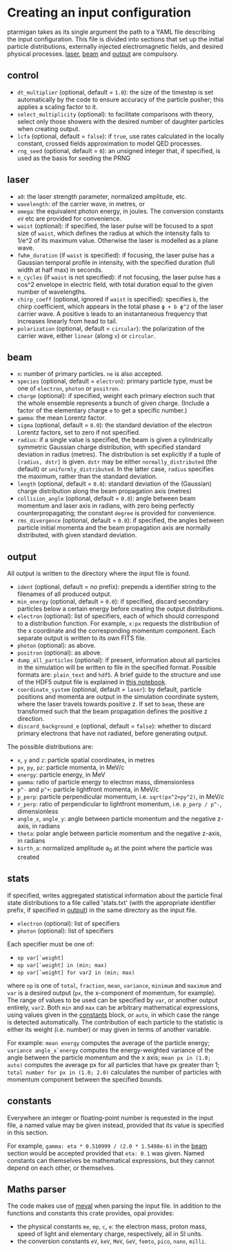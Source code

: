 # Creating an input configuration

ptarmigan takes as its single argument the path to a YAML file describing the input configuration. This file is divided into sections that set up the initial particle distributions, externally injected electromagnetic fields, and desired physical processes. [laser](#laser), [beam](#beam) and [output](#output) are compulsory.

## control

* `dt_multiplier` (optional, default = `1.0`): the size of the timestep is set automatically by the code to ensure accuracy of the particle pusher; this applies a scaling factor to it.
* `select_multiplicity` (optional): to facilitate comparisons with theory, select only those showers with the desired number of daughter particles when creating output.
* `lcfa` (optional, default = `false`): if `true`, use rates calculated in the locally constant, crossed fields approximation to model QED processes.
* `rng_seed` (optional, default = `0`): an unsigned integer that, if specified, is used as the basis for seeding the PRNG

## laser

* `a0`: the laser strength parameter, normalized amplitude, etc.
* `wavelength`: of the carrier wave, in metres, or
* `omega`: the equivalent photon energy, in joules. The conversion constants `eV` etc are provided for convenience.
* `waist` (optional): if specified, the laser pulse will be focused to a spot size of `waist`, which defines the radius at which the intensity falls to 1/e^2 of its maximum value. Otherwise the laser is modelled as a plane wave.
* `fwhm_duration` (if `waist` is specified): if focusing, the laser pulse has a Gaussian temporal profile in intensity, with the specified duration (full width at half max) in seconds.
* `n_cycles` (if `waist` is not specified): if not focusing, the laser pulse has a cos^2 envelope in electric field, with total duration equal to the given number of wavelengths.
* `chirp_coeff` (optional, ignored if `waist` is specified): specifies `b`, the chirp coefficient, which appears in the total phase `ϕ + b ϕ^2` of the laser carrier wave. A positive `b` leads to an instantaneous frequency that increases linearly from head to tail.
* `polarization` (optional, default = `circular`): the polarization of the carrier wave, either `linear` (along `x`) or `circular`.

## beam

* `n`: number of primary particles. `ne` is also accepted.
* `species` (optional, default = `electron`): primary particle type, must be one of `electron`, `photon` or `positron`.
* `charge` (optional): if specified, weight each primary electron such that the whole ensemble represents a bunch of given charge. (Include a factor of the elementary charge `e` to get a specific number.)
* `gamma`: the mean Lorentz factor.
* `sigma` (optional, default = `0.0`): the standard deviation of the electron Lorentz factors, set to zero if not specified.
* `radius`: if a single value is specified, the beam is given a cylindrically symmetric Gaussian charge distribution, with specified standard deviation in radius (metres). The distribution is set explicitly if a tuple of `[radius, dstr]` is given. `dstr` may be either `normally_distributed` (the default) or `uniformly_distributed`. In the latter case, `radius` specifies the maximum, rather than the standard deviation.
* `length` (optional, default = `0.0`): standard deviation of the (Gaussian) charge distribution along the beam propagation axis (metres)
* `collision_angle` (optional, default = `0.0`): angle between beam momentum and laser axis in radians, with zero being perfectly counterpropagating; the constant `degree` is provided for convenience.
* `rms_divergence` (optional, default = `0.0`): if specified, the angles between particle initial momenta and the beam propagation axis are normally distributed, with given standard deviation.

## output

All output is written to the directory where the input file is found.

* `ident` (optional, default = no prefix): prepends a identifier string to the filenames of all produced output.
* `min_energy` (optional, default = `0.0`): if specified, discard secondary particles below a certain energy before creating the output distributions.
* `electron` (optional): list of specifiers, each of which should correspond to a distribution function. For example, `x:px` requests the distribution of the x coordinate and the corresponding momentum component. Each separate output is written to its own FITS file.
* `photon` (optional): as above.
* `positron` (optional): as above.
* `dump_all_particles` (optional): if present, information about all particles in the simulation will be written to file in the specified format. Possible formats are: `plain_text` and `hdf5`. A brief guide to the structure and use of the HDF5 output file is explained in [this notebook](hdf5_import_guide.ipynb).
* `coordinate_system` (optional, default = `laser`): by default, particle positions and momenta are output in the simulation coordinate system, where the laser travels towards positive z. If set to `beam`, these are transformed such that the beam propagation defines the positive z direction.
* `discard_background_e` (optional, default = `false`): whether to discard primary electrons that have not radiated, before generating output.

The possible distributions are:

* `x`, `y` and `z`: particle spatial coordinates, in metres
* `px`, `py`, `pz`: particle momenta, in MeV/c
* `energy`: particle energy, in MeV
* `gamma`: ratio of particle energy to electron mass, dimensionless
* `p^-` and `p^+`: particle lightfront momenta, in MeV/c
* `p_perp`: particle perpendicular momentum, i.e. `sqrt(px^2+py^2)`, in MeV/c
* `r_perp`: ratio of perpendicular to lightfront momentum, i.e. `p_perp / p^-`, dimensionless
* `angle_x`, `angle_y`: angle between particle momentum and the negative z-axis, in radians
* `theta`: polar angle between particle momentum and the negative z-axis, in radians
* `birth_a`: normalized amplitude a<sub>0</sub> at the point where the particle was created

## stats

If specified, writes aggregated statistical information about the particle final state distributions to a file called 'stats.txt' (with the appropriate identifier prefix, if specified in [output](#output)) in the same directory as the input file.

* `electron` (optional): list of specifiers
* `photon` (optional): list of specifiers

Each specifier must be one of:

* ``op var[`weight]``
* ``op var[`weight] in (min; max)``
* ``op var[`weight] for var2 in (min; max)``

where `op` is one of `total`, `fraction`, `mean`, `variance`, `minimum` and `maximum` and `var` is a desired output (`px`, the x-component of momentum, for example). The range of values to be used can be specified by `var`, or another output entirely, `var2`. Both `min` and `max` can be arbitrary mathematical expressions, using values given in the [constants](#constants) block, or `auto`, in which case the range is detected automatically. The contribution of each particle to the statistic is either its weight (i.e. number) or may given in terms of another variable.

For example: `mean energy` computes the average of the particle energy; ``variance angle_x`energy`` computes the energy-weighted variance of the angle between the particle momentum and the x axis; `mean px in (1.0; auto)` computes the average px for all particles that have px greater than 1; `total number for px in (1.0; 2.0)` calculates the number of particles with momentum component between the specified bounds.

## constants

Everywhere an integer or floating-point number is requested in the input file, a named value may be given instead, provided that its value is specified in this section.

For example, `gamma: eta * 0.510999 / (2.0 * 1.5498e-6)` in the [beam](#beam) section would be accepted provided that `eta: 0.1` was given. Named constants can themselves be mathematical expressions, but they cannot depend on each other, or themselves.

## Maths parser

The code makes use of [meval](https://crates.io/crates/meval) when parsing the input file. In addition to the functions and constants this crate provides, opal provides:

* the physical constants `me`, `mp`, `c`, `e`: the electron mass, proton mass, speed of light and elementary charge, respectively, all in SI units.
* the conversion constants `eV`, `keV`, `MeV`, `GeV`, `femto`, `pico`, `nano`, `milli`.
